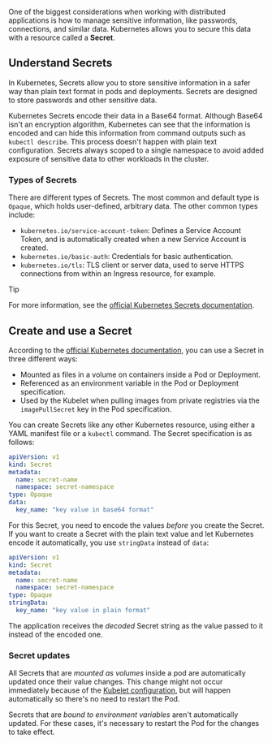 One of the biggest considerations when working with distributed applications is how to manage sensitive information, like passwords, connections, and similar data. Kubernetes allows you to secure this data with a resource called a **Secret**.

## Understand Secrets

In Kubernetes, Secrets allow you to store sensitive information in a safer way than plain text format in pods and deployments. Secrets are designed to store passwords and other sensitive data.

Kubernetes Secrets encode their data in a Base64 format. Although Base64 isn't an encryption algorithm, Kubernetes can see that the information is encoded and can hide this information from command outputs such as `kubectl describe`. This process doesn't happen with plain text configuration. Secrets always scoped to a single namespace to avoid added exposure of sensitive data to other workloads in the cluster.

### Types of Secrets

There are different types of Secrets. The most common and default type is `Opaque`, which holds user-defined, arbitrary data. The other common types include:

- `kubernetes.io/service-account-token`: Defines a Service Account Token, and is automatically created when a new Service Account is created.
- `kubernetes.io/basic-auth`: Credentials for basic authentication.
- `kubernetes.io/tls`: TLS client or server data, used to serve HTTPS connections from within an Ingress resource, for example.

> [!TIP]
> For more information, see the [official Kubernetes Secrets documentation](https://kubernetes.io/docs/concepts/configuration/secret/#secret-types).

## Create and use a Secret

According to the [official Kubernetes documentation](https://kubernetes.io/docs/concepts/configuration/secret/#overview-of-secrets), you can use a Secret in three different ways:

- Mounted as files in a volume on containers inside a Pod or Deployment.
- Referenced as an environment variable in the Pod or Deployment specification.
- Used by the Kubelet when pulling images from private registries via the `imagePullSecret` key in the Pod specification.

You can create Secrets like any other Kubernetes resource, using either a YAML manifest file or a `kubectl` command. The Secret specification is as follows:

```yaml
apiVersion: v1
kind: Secret
metadata:
  name: secret-name
  namespace: secret-namespace
type: Opaque
data:
  key_name: "key value in base64 format"
```

For this Secret, you need to encode the values *before* you create the Secret. If you want to create a Secret with the plain text value and let Kubernetes encode it automatically, you use `stringData` instead of `data`:

```yaml
apiVersion: v1
kind: Secret
metadata:
  name: secret-name
  namespace: secret-namespace
type: Opaque
stringData:
  key_name: "key value in plain format"
```

The application receives the *decoded* Secret string as the value passed to it instead of the encoded one.

### Secret updates

All Secrets that are *mounted as volumes* inside a pod are automatically updated once their value changes. This change might not occur immediately because of the [Kubelet configuration](https://kubernetes.io/docs/concepts/configuration/configmap/#mounted-configmaps-are-updated-automatically), but will happen automatically so there's no need to restart the Pod.

Secrets that are *bound to environment variables* aren't automatically updated. For these cases, it's necessary to restart the Pod for the changes to take effect.
